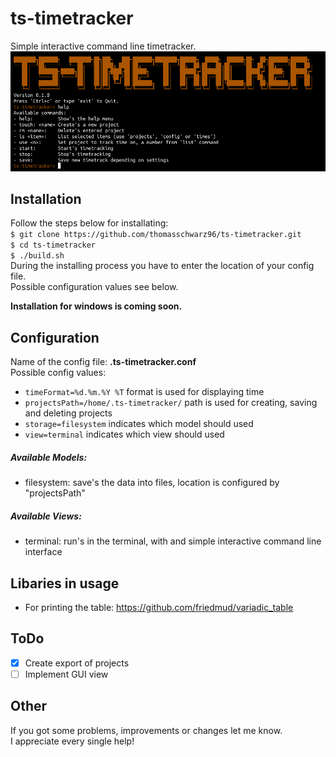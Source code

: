 # ts-timetracker
Simple interactive command line timetracker.  
![TS-Timetracker Screenshot](timetracker.png)  

## Installation
Follow the steps below for installating:  
`$ git clone https://github.com/thomasschwarz96/ts-timetracker.git`  
`$ cd ts-timetracker`  
`$ ./build.sh`  
During the installing process you have to enter the location of your config file.  
Possible configuration values see below.

**Installation for windows is coming soon.**

## Configuration
Name of the config file: **.ts-timetracker.conf**  
Possible config values:  
- `timeFormat=%d.%m.%Y %T` format is used for displaying time
- `projectsPath=/home/.ts-timetracker/` path is used for creating, saving and deleting projects
- `storage=filesystem` indicates which model should used
- `view=terminal` indicates which view should used

##### Available Models:
- filesystem: save's the data into files, location is configured by "projectsPath"

##### Available Views:
- terminal: run's in the terminal, with and simple interactive command line interface

## Libaries in usage
- For printing the table: https://github.com/friedmud/variadic_table

## ToDo
- [x] Create export of projects
- [ ] Implement GUI view

## Other
If you got some problems, improvements or changes let me know.  
I appreciate every single help!
